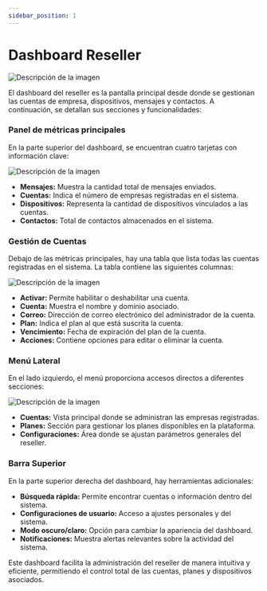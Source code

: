 ```yaml
---
sidebar_position: 1
---
```


# Dashboard Reseller

![Descripción de la imagen](/img/Admin_Dashboard.png)

El dashboard del reseller es la pantalla principal desde donde se gestionan las cuentas de empresa, dispositivos, mensajes y contactos. A continuación, se detallan sus secciones y funcionalidades:

### Panel de métricas principales

En la parte superior del dashboard, se encuentran cuatro tarjetas con información clave:

![Descripción de la imagen](/img/Admin_Dashboard1.png)

- **Mensajes:** Muestra la cantidad total de mensajes enviados.
- **Cuentas:** Indica el número de empresas registradas en el sistema.
- **Dispositivos:** Representa la cantidad de dispositivos vinculados a las cuentas.
- **Contactos:** Total de contactos almacenados en el sistema.

### Gestión de Cuentas

Debajo de las métricas principales, hay una tabla que lista todas las cuentas registradas en el sistema. La tabla contiene las siguientes columnas:

![Descripción de la imagen](/img/Admin_Dashboard2.png)

- **Activar:** Permite habilitar o deshabilitar una cuenta.
- **Cuenta:** Muestra el nombre y dominio asociado.
- **Correo:** Dirección de correo electrónico del administrador de la cuenta.
- **Plan:** Indica el plan al que está suscrita la cuenta.
- **Vencimiento:** Fecha de expiración del plan de la cuenta.
- **Acciones:** Contiene opciones para editar o eliminar la cuenta.

### Menú Lateral

En el lado izquierdo, el menú proporciona accesos directos a diferentes secciones:

![Descripción de la imagen](/img/Admin_Dashboard3.png)

- **Cuentas:** Vista principal donde se administran las empresas registradas.
- **Planes:** Sección para gestionar los planes disponibles en la plataforma.
- **Configuraciones:** Área donde se ajustan parámetros generales del reseller.

### Barra Superior

En la parte superior derecha del dashboard, hay herramientas adicionales:
- **Búsqueda rápida:** Permite encontrar cuentas o información dentro del sistema.
- **Configuraciones de usuario:** Acceso a ajustes personales y del sistema.
- **Modo oscuro/claro:** Opción para cambiar la apariencia del dashboard.
- **Notificaciones:** Muestra alertas relevantes sobre la actividad del sistema.

Este dashboard facilita la administración del reseller de manera intuitiva y eficiente, permitiendo el control total de las cuentas, planes y dispositivos asociados.
